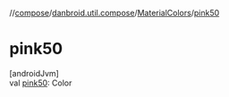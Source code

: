 //[compose](../../../index.md)/[danbroid.util.compose](../index.md)/[MaterialColors](index.md)/[pink50](pink50.md)

# pink50

[androidJvm]\
val [pink50](pink50.md): Color
